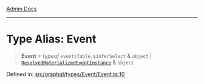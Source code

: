 [Admin Docs](/)

***

# Type Alias: Event

> **Event** = *typeof* `eventsTable.$inferSelect` & `object` \| [`ResolvedMaterializedEventInstance`](../../../../../drizzle/tables/materializedEventInstances/type-aliases/ResolvedMaterializedEventInstance.md) & `object`

Defined in: [src/graphql/types/Event/Event.ts:10](https://github.com/gautam-divyanshu/talawa-api/blob/84910820371ade6fdca33545b3a0fc1e929731b2/src/graphql/types/Event/Event.ts#L10)
